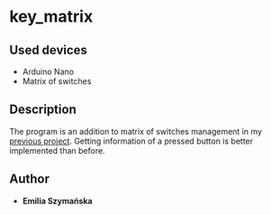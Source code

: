 # key_matrix

## Used devices
* Arduino Nano
* Matrix of switches

## Description 
The program is an addition to matrix of switches management in my [previous project](https://github.com/emilia-szymanska/RGB_control). Getting information of a pressed button is better implemented than before.

## Author
* **Emilia Szymańska**
